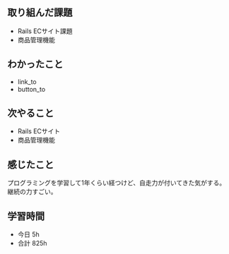## 取り組んだ課題
- Rails ECサイト課題
- 商品管理機能

## わかったこと
- link_to
- button_to

## 次やること
- Rails ECサイト
- 商品管理機能

## 感じたこと
プログラミングを学習して1年くらい経つけど、自走力が付いてきた気がする。継続の力すごい。

## 学習時間
- 今日 5h
- 合計 825h
